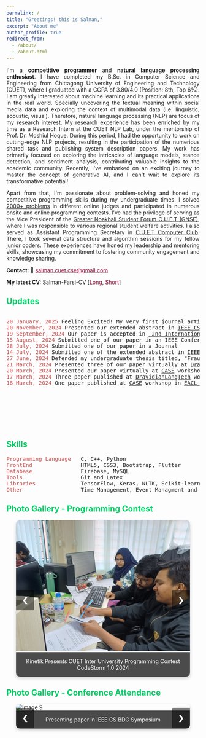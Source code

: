 ```yaml
---
permalink: /
title: "Greetings! this is Salman,"
excerpt: "About me"
author_profile: true
redirect_from: 
  - /about/
  - /about.html
---
```


<p align="justify">
I'm a <b>competitive programmer</b> and <b>natural language processing enthusiast</b>. I have completed my B.Sc. in Computer Science and Engineering from Chittagong University of Engineering and Technology (CUET), where I graduated with a CGPA of 3.80/4.0 (Position: 8th, Top 6%). I am greatly interested about machine learning and its practical applications in the real world. Specially uncovering the textual meaning within social media data and exploring the context of multimodal data (i.e. linguistic, acoustic, visual). Therefore, natural language processing (NLP) are focus of my research interest. My research experience has been enriched by my time as a Research Intern at the CUET NLP Lab, under the mentorship of Prof. Dr. Moshiul Hoque. During this period, I had the opportunity to work on cutting-edge NLP projects, resulting in the participation of the numerious shared task and publishing system description papers. My work has primarily focused on exploring the intricacies of language models, stance detection, and sentiment analysis, contributing valuable insights to the academic community. Recently, I've embarked on an exciting journey to master the concept of generative AI, and I can't wait to explore its transformative potential! 
</p>
 
<p align="justify">
Apart from that, I'm passionate about problem-solving and honed my competitive programming skills during my undergraduate times. I solved <a href = "https://www.stopstalk.com/user/profile/woolgatherer">2000+ problems</a> in different online judges and participated in numerous onsite and online programming contests. I've had the privilege of serving as the Vice President of the <a href = "https://m.facebook.com/people/Greater-Noakhali-Students-Forum-CUET/100083839316528/">Greater Noakhali Student Forum C.U.E.T (GNSF)</a>, where I was responsible to various regional student welfare activities. I also served as Assistant Programming Secretary in <a href = "https://www.facebook.com/cuetcomputerclub/">C.U.E.T Computer Club</a>. There, I took several data structure and algorithm sessions for my fellow junior coders. These experiences have honed my leadership and mentoring skills, showcasing my commitment to fostering community engagement and knowledge sharing.
</p>

<b>Contact: 📧</b> [<font color= "#990033" >salman.cuet.cse@gmail.com</font>](salman.cuet.cse@gmail.com)

<b>My latest CV: </b> Salman-Farsi-CV [<a href="https://drive.google.com/file/d/1_7lC5zATh2PGc4ef-JCXLRcz664zJYPB/view?usp=sharing"><font color="#990033">Long</font></a>, <a href="https://drive.google.com/file/d/1vaJNmTMOFxaMtTRCiwy0_8gqLSRaK18M/view?usp=sharing"><font color="#990033">Short</font></a>]


## <font color="#00cc66"> Updates </font>
<div style="height: 300px; overflow: auto;">
<pre>
<span style="color:rgb(201, 76, 76)">20 January, 2025</span> Feeling Excited! My very first journal article is published in a <a href = "https://publications.eai.eu/index.php/sis/article/view/6789">Scopus indexed Q2 journal</a>
<span style="color:rgb(201, 76, 76)">20 November, 2024</span> Presented our extended abstract in <a href = "https://symposium24.ieeecsbdc.org/">IEEE CS BDC Symposium 2024</a>
<span style="color:rgb(201, 76, 76)">19 September, 2024</span> Our paper is accepted in <a href = "https://www.acctcomputing.com/"> 2nd International Conference on Advanced Computing & Communication Technologies (Delhi, India) </a>
<span style="color:rgb(201, 76, 76)">15 August, 2024</span> Submitted one of our paper in an IEEE Conference 
<span style="color:rgb(201, 76, 76)">28 July, 2024</span> Submitted one of our paper in a Journal 
<span style="color:rgb(201, 76, 76)">14 July, 2024</span> Submitted one of the extended abstract in <a href = "https://symposium24.ieeecsbdc.org/">IEEE CS BDC Symposium 2024</a>
<span style="color:rgb(201, 76, 76)">27 June, 2024</span> Defended my undergraduate thesis titled, "Fraud Incident Classification and Assistance System for Bangladeshi E-Commerce Market Using Machine Learning"
<span style="color:rgb(201, 76, 76)">21 March, 2024</span> Presented three of our paper virtually at <a href = "https://sites.google.com/view/dravidianlangtech-2024/">DravidianLangTech2024</a> workshop in <a href="https://2024.eacl.org/">EACL-2024</a>
<span style="color:rgb(201, 76, 76)">20 March, 2024</span> Presented our paper virtually at <a href = "https://emw.ku.edu.tr/case-2024/">CASE</a> workshop in <a href="https://2024.eacl.org/">EACL-2024</a> [<a href = "https://twitter.com/caseworkshop/status/1771137001288323256">Link</a>]
<span style="color:rgb(201, 76, 76)">17 March, 2024</span> Three paper published at <a href = "https://sites.google.com/view/dravidianlangtech-2024/">DravidianLangTech</a> workshop in <a href="https://2024.eacl.org/">EACL-2024</a>
<span style="color:rgb(201, 76, 76)">18 March, 2024</span> One paper published at <a href = "https://emw.ku.edu.tr/case-2024/">CASE</a> workshop in <a href="https://2024.eacl.org/">EACL-2024</a>
</pre>
</div>

## <font color="#00cc66">Skills</font>

<pre>
<span style="color:rgb(201, 76, 76)">Programming Language</span>   C, C++, Python
<span style="color:rgb(201, 76, 76)">FrontEnd</span>               HTML5, CSS3, Bootstrap, Flutter
<span style="color:rgb(201, 76, 76)">Database</span>               Firebase, MySQL
<span style="color:rgb(201, 76, 76)">Tools</span>                  Git and Latex
<span style="color:rgb(201, 76, 76)">Libraries</span>              TensorFlow, Keras, NLTK, Scikit-learn, Gensim, and Pytorch 
<span style="color:rgb(201, 76, 76)">Other</span>                  Time Management, Event Managment and Team Work
</pre>

## <font color="#00cc66"> Photo Gallery - Programming Contest</font>

<div class="slider">
  <div class="slides">  
    <div class="slide">
      <img src="Gallery/fossil1.jpg" alt="Image 1">
      <div class="caption">Kinetik Presents CUET Inter University Programming Contest CodeStorm 1.0 2024</div>
    </div>
    <div class="slide">
      <img src="Gallery/iiuc.jpg" alt="Image 2">
      <div class="caption">15th IIUC Inter University Programming Contest 2023</div>
    </div>
    <div class="slide">
      <img src="Gallery/cuetiupc.jpg" alt="Image 3">
      <div class="caption">CUET CSE Fest 2022 - Inter University Programming Contest</div>
    </div>
    <div class="slide">
      <img src="Gallery/cc2.jpg" alt="Image 4">
      <div class="caption">Programmer of the Semester Awarded by CUET Computer Club</div>
    </div>
    <div class="slide">
      <img src="Gallery/cuetiupc2.jpg" alt="Image 5">
      <div class="caption">CUET CSE Fest 2022 - Inter University Programming Contest</div>
    </div>
    <div class="slide">
      <img src="Gallery/cuetiupc4.jpg" alt="Image 6">
      <div class="caption">CUET CSE Fest 2022 - Inter University Programming Contest</div>
    </div>
    <div class="slide">
      <img src="Gallery/cc1.jpg" alt="Image 7">
      <div class="caption">Programmer of the Semester Awarded by CUET Computer Club</div>
    </div>
    <div class="slide">
      <img src="Gallery/fossil2.jpg" alt="Image 8">
      <div class="caption">Kinetik Presents CUET Inter University Programming Contest CodeStorm 1.0 2024</div>
    </div>
    <div class="slide">
      <img src="Gallery/cuetiupc3.jpg" alt="Image 9">
      <div class="caption">CUET CSE Fest 2022 - Inter University Programming Contest</div>
    </div>
  </div>
  <a class="prev" onclick="changeSlide(-1)">&#10094;</a>
  <a class="next" onclick="changeSlide(1)">&#10095;</a>
</div>

## <font color="#00cc66"> Photo Gallery - Conference Attendance</font>

<div class="slider">
  <div class="slides">
    <div class="slide">
      <img src="Gallery/ieeecsbdc1.png" alt="Image 9">
      <div class="caption">Presenting paper in IEEE CS BDC Symposium</div>
    </div>
    <div class="slide">
      <img src="Gallery/ieeecsbdc2.png" alt="Image 10">
      <div class="caption">Receiving certificate in IEEE CS BDC Symposium</div>
    </div>
  </div>
  <a class="prev" onclick="changeSlide(-1)">&#10094;</a>
  <a class="next" onclick="changeSlide(1)">&#10095;</a>
</div>

<style>
  .slider {
    position: relative;
    max-width: 90%;
    margin: auto;
    border-radius: 10px;
    overflow: hidden;
    box-shadow: 0 4px 8px rgba(0, 0, 0, 0.2);
  }

  .slides {
    display: flex;
    transition: transform 0.5s ease-in-out;
    width: 100%;
  }

  .slide {
    min-width: 100%;
    box-sizing: border-box;
  }

  .slide img {
    width: 100%;
    height: auto;
    border-radius: 10px 10px 0 0;
  }

  .caption {
    text-align: center;
    background: rgba(0, 0, 0, 0.7);
    color: #fff;
    padding: 15px;
    font-size: 1em;
  }

  .prev, .next {
    cursor: pointer;
    position: absolute;
    top: 50%;
    padding: 16px;
    margin-top: -22px;
    color: white;
    font-weight: bold;
    font-size: 18px;
    transition: 0.6s ease;
    user-select: none;
    background-color: rgba(0, 0, 0, 0.5);
  }

  .next {
    right: 0;
    border-radius: 3px 0 0 3px;
  }

  .prev {
    left: 0;
    border-radius: 0 3px 3px 0;
  }

  .prev:hover, .next:hover {
    background-color: rgba(0, 0, 0, 0.8);
  }
</style>

<script>
  document.querySelectorAll('.slider').forEach((slider) => {
    let currentIndex = 0;
    const slides = slider.querySelectorAll('.slide');
    const slidesContainer = slider.querySelector('.slides');

    function showSlide(index) {
      if (index >= slides.length) {
        currentIndex = 0;
      } else if (index < 0) {
        currentIndex = slides.length - 1;
      } else {
        currentIndex = index;
      }
      const offset = -currentIndex * 100;
      slidesContainer.style.transform = `translateX(${offset}%)`;
    }

    function changeSlide(step) {
      clearInterval(autoSlideInterval);
      showSlide(currentIndex + step);
      autoSlideInterval = setInterval(() => changeSlide(1), 3000);
    }

    let autoSlideInterval = setInterval(() => changeSlide(1), 3000);

    slider.querySelector('.next').addEventListener('click', () => changeSlide(1));
    slider.querySelector('.prev').addEventListener('click', () => changeSlide(-1));
  });
</script>








